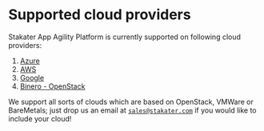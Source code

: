 # Supported cloud providers

Stakater App Agility Platform is currently supported on following cloud providers:

1. [Azure](./azure.md)
2. [AWS](./aws.md)
3. [Google](./google.md)
4. [Binero - OpenStack](./binero.md)

We support all sorts of clouds which are based on OpenStack, VMWare or BareMetals; just drop us an email at [`sales@stakater.com`](mailto:sales@stakater.com) if you would like to include your cloud!
